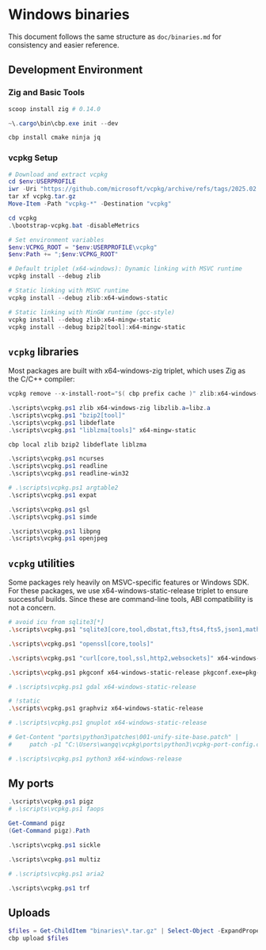 # Windows binaries

This document follows the same structure as `doc/binaries.md` for consistency and easier reference.

## Development Environment

### Zig and Basic Tools

```powershell
scoop install zig # 0.14.0

~\.cargo\bin\cbp.exe init --dev

cbp install cmake ninja jq

```

### vcpkg Setup

```powershell
# Download and extract vcpkg
cd $env:USERPROFILE
iwr -Uri "https://github.com/microsoft/vcpkg/archive/refs/tags/2025.02.14.tar.gz" -OutFile "vcpkg.tar.gz"
tar xf vcpkg.tar.gz
Move-Item -Path "vcpkg-*" -Destination "vcpkg"

cd vcpkg
.\bootstrap-vcpkg.bat -disableMetrics

# Set environment variables
$env:VCPKG_ROOT = "$env:USERPROFILE\vcpkg"
$env:Path += ";$env:VCPKG_ROOT"

```

```powershell
# Default triplet (x64-windows): Dynamic linking with MSVC runtime
vcpkg install --debug zlib

# Static linking with MSVC runtime
vcpkg install --debug zlib:x64-windows-static

# Static linking with MinGW runtime (gcc-style)
vcpkg install --debug zlib:x64-mingw-static
vcpkg install --debug bzip2[tool]:x64-mingw-static

```

## `vcpkg` libraries

Most packages are built with x64-windows-zig triplet, which uses Zig as the C/C++ compiler:

```powershell
vcpkg remove --x-install-root="$( cbp prefix cache )" zlib:x64-windows-zig

.\scripts\vcpkg.ps1 zlib x64-windows-zig libzlib.a=libz.a
.\scripts\vcpkg.ps1 "bzip2[tool]"
.\scripts\vcpkg.ps1 libdeflate
.\scripts\vcpkg.ps1 "liblzma[tools]" x64-mingw-static

cbp local zlib bzip2 libdeflate liblzma

.\scripts\vcpkg.ps1 ncurses
.\scripts\vcpkg.ps1 readline
.\scripts\vcpkg.ps1 readline-win32

# .\scripts\vcpkg.ps1 argtable2
.\scripts\vcpkg.ps1 expat

.\scripts\vcpkg.ps1 gsl
.\scripts\vcpkg.ps1 simde

.\scripts\vcpkg.ps1 libpng
.\scripts\vcpkg.ps1 openjpeg

```

## `vcpkg` utilities

Some packages rely heavily on MSVC-specific features or Windows SDK. For these packages, we use
x64-windows-static-release triplet to ensure successful builds. Since these are command-line tools,
ABI compatibility is not a concern.

```bash
# avoid icu from sqlite3[*]
.\scripts\vcpkg.ps1 "sqlite3[core,tool,dbstat,fts3,fts4,fts5,json1,math,rtree,soundex,zlib]" x64-windows-static-release

.\scripts\vcpkg.ps1 "openssl[core,tools]"

.\scripts\vcpkg.ps1 "curl[core,tool,ssl,http2,websockets]" x64-windows-static-release

.\scripts\vcpkg.ps1 pkgconf x64-windows-static-release pkgconf.exe=pkg-config.exe

# .\scripts\vcpkg.ps1 gdal x64-windows-static-release

# !static
.\scripts\vcpkg.ps1 graphviz x64-windows-static-release

# .\scripts\vcpkg.ps1 gnuplot x64-windows-static-release

# Get-Content "ports\python3\patches\001-unify-site-base.patch" |
#     patch -p1 "C:\Users\wangq\vcpkg\ports\python3\vcpkg-port-config.cmake"

# .\scripts\vcpkg.ps1 python3 x64-windows-release

```

## My ports

```powershell
.\scripts\vcpkg.ps1 pigz
# .\scripts\vcpkg.ps1 faops

Get-Command pigz
(Get-Command pigz).Path

.\scripts\vcpkg.ps1 sickle

.\scripts\vcpkg.ps1 multiz

# .\scripts\vcpkg.ps1 aria2

.\scripts\vcpkg.ps1 trf

```

## Uploads

```powershell
$files = Get-ChildItem "binaries\*.tar.gz" | Select-Object -ExpandProperty FullName
cbp upload $files

```
